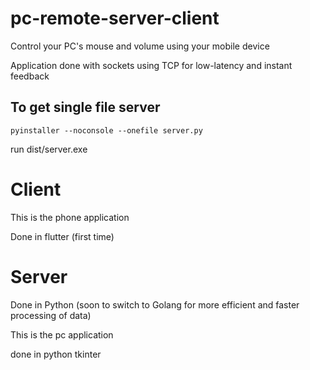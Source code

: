 # pc-remote-server-client
Control your PC's mouse and volume using your mobile device

Application done with sockets using TCP for low-latency and instant feedback


## To get single file server  
`pyinstaller --noconsole --onefile server.py`  

run dist/server.exe

# Client
This is the phone application

Done in flutter (first time)



# Server
Done in Python (soon to switch to Golang for more efficient and faster processing of data)

This is the pc application

done in python tkinter